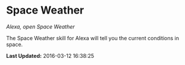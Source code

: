 # Space Weather
*Alexa, open Space Weather*

The Space Weather skill for Alexa will tell you the current conditions in space.

**Last Updated:** 2016-03-12 16:38:25